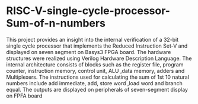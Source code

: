 # RISC-V-single-cycle-processor-Sum-of-n-numbers
This project provides an insight into the internal verification of a 32-bit single cycle  processor that implements the Reduced Instruction Set-V and displayed on seven segment on Basys3 FPGA board. The hardware structures were realized using Verilog Hardware Description Language.
The internal architecture consists of blocks such as the register file, program counter,  instruction memory, control unit, ALU ,data memory, adders and Multiplexers. The instructions used for calculating the sum of 1st 10 natural numbers include add immediate, add, store word ,load word and branch equal. The outputs are displayed on peripherals of seven-segment display on FPFA board
